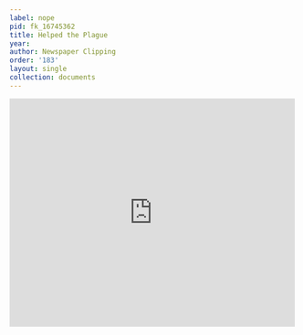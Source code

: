 ```yaml
---
label: nope
pid: fk_16745362
title: Helped the Plague
year:
author: Newspaper Clipping
order: '183'
layout: single
collection: documents
---
```

<iframe src="https://northwestern.app.box.com/embed/s/vsttvfz1j3wiykrco1ryv8z637xyl0kz?sortColumn=date&view=list" width="500" height="400" frameborder="0" allowfullscreen webkitallowfullscreen msallowfullscreen></iframe>
